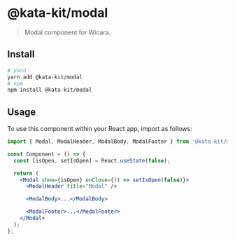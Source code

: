 # @kata-kit/modal

> Modal component for Wicara.

## Install

```sh
# yarn
yarn add @kata-kit/modal
# npm
npm install @kata-kit/modal
```

## Usage

To use this component within your React app, import as follows:

```jsx
import { Modal, ModalHeader, ModalBody, ModalFooter } from '@kata-kit/modal';

const Component = () => {
  const [isOpen, setIsOpen] = React.useState(false);

  return (
    <Modal show={isOpen} onClose={() => setIsOpen(false)}>
      <ModalHeader title="Modal" />

      <ModalBody>...</ModalBody>

      <ModalFooter>...</ModalFooter>
    </Modal>
  );
};
```
